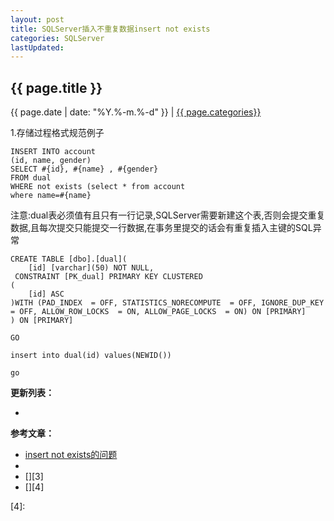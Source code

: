 ```yaml
---
layout: post
title: SQLServer插入不重复数据insert not exists
categories: SQLServer
lastUpdated: 
---
```


## {{ page.title }}

{{ page.date | date: "%Y.%-m.%-d" }} | <a href="/archive#{{ page.categories }}">{{ page.categories}}</a>

1.存储过程格式规范例子

```
INSERT INTO account  
(id, name, gender)  
SELECT #{id}, #{name} , #{gender}   
FROM dual
WHERE not exists (select * from account  
where name=#{name}
```

注意:dual表必须值有且只有一行记录,SQLServer需要新建这个表,否则会提交重复数据,且每次提交只能提交一行数据,在事务里提交的话会有重复插入主键的SQL异常

```
CREATE TABLE [dbo].[dual](
	[id] [varchar](50) NOT NULL,
 CONSTRAINT [PK_dual] PRIMARY KEY CLUSTERED 
(
	[id] ASC
)WITH (PAD_INDEX  = OFF, STATISTICS_NORECOMPUTE  = OFF, IGNORE_DUP_KEY = OFF, ALLOW_ROW_LOCKS  = ON, ALLOW_PAGE_LOCKS  = ON) ON [PRIMARY]
) ON [PRIMARY]

GO

insert into dual(id) values(NEWID())

go
```

**更新列表：**

*



**参考文章：**

* [insert not exists的问题][1]
* [][2]
* [][3]
* [][4]

[1]: https://blog.csdn.net/Null_hc/article/details/73236409
[2]: 
[3]: 
[4]: 

